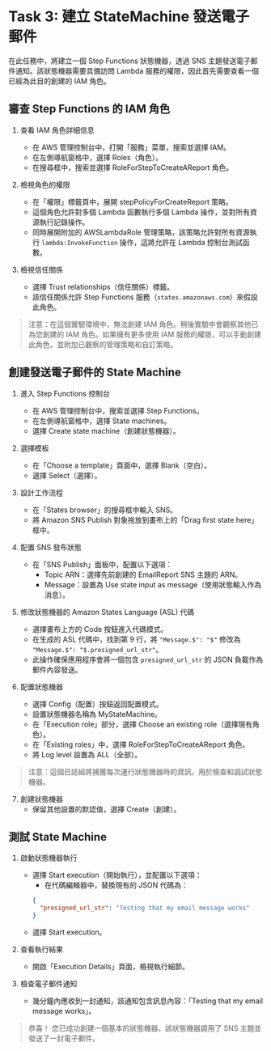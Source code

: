 # Task 3: 建立 StateMachine 發送電子郵件

在此任務中，將建立一個 Step Functions 狀態機器，透過 SNS 主題發送電子郵件通知。該狀態機器需要具備訪問 Lambda 服務的權限，因此首先需要查看一個已經為此目的創建的 IAM 角色。

## 審查 Step Functions 的 IAM 角色
1. 查看 IAM 角色詳細信息
   - 在 AWS 管理控制台中，打開「服務」菜單，搜索並選擇 IAM。
   - 在左側導航窗格中，選擇 Roles（角色）。
   - 在搜尋框中，搜索並選擇 RoleForStepToCreateAReport 角色。
   
2. 檢視角色的權限
   - 在「權限」標籤頁中，展開 stepPolicyForCreateReport 策略。
   - 這個角色允許對多個 Lambda 函數執行多個 Lambda 操作，並對所有資源執行記錄操作。
   - 同時展開附加的 AWSLambdaRole 管理策略，該策略允許對所有資源執行 `lambda:InvokeFunction` 操作，這將允許在 Lambda 控制台測試函數。
   
3. 檢視信任關係
   - 選擇 Trust relationships（信任關係）標籤。
   - 該信任關係允許 Step Functions 服務（`states.amazonaws.com`）來假設此角色。

> 注意：在這個實驗環境中，無法創建 IAM 角色。稍後實驗中會觀察其他已為您創建的 IAM 角色。如果擁有更多使用 IAM 服務的權限，可以手動創建此角色，並附加已觀察的管理策略和自訂策略。

## 創建發送電子郵件的 State Machine
1. 進入 Step Functions 控制台
   - 在 AWS 管理控制台中，搜索並選擇 Step Functions。
   - 在左側導航窗格中，選擇 State machines。
   - 選擇 Create state machine（創建狀態機器）。

2. 選擇模板
   - 在「Choose a template」頁面中，選擇 Blank（空白）。
   - 選擇 Select（選擇）。

3. 設計工作流程
   - 在「States browser」的搜尋框中輸入 SNS。
   - 將 Amazon SNS Publish 對象拖放到畫布上的「Drag first state here」框中。

4. 配置 SNS 發布狀態
   - 在「SNS Publish」面板中，配置以下選項：
     - Topic ARN：選擇先前創建的 EmailReport SNS 主題的 ARN。
     - Message：設置為 Use state input as message（使用狀態輸入作為消息）。

5. 修改狀態機器的 Amazon States Language (ASL) 代碼
   - 選擇畫布上方的 Code 按鈕進入代碼模式。
   - 在生成的 ASL 代碼中，找到第 9 行，將 `"Message.$": "$"` 修改為 `"Message.$": "$.presigned_url_str"`。
   - 此操作確保應用程序會將一個包含 `presigned_url_str` 的 JSON 負載作為郵件內容發送。

6. 配置狀態機器
   - 選擇 Config（配置）按鈕返回配置模式。
   - 設置狀態機器名稱為 MyStateMachine。
   - 在「Execution role」部分，選擇 Choose an existing role（選擇現有角色）。
   - 在「Existing roles」中，選擇 RoleForStepToCreateAReport 角色。
   - 將 Log level 設置為 ALL（全部）。

> 注意：這個日誌組將捕獲每次運行狀態機器時的資訊，用於檢查和調試狀態機器。

7. 創建狀態機器
   - 保留其他設置的默認值，選擇 Create（創建）。

## 測試 State Machine
1. 啟動狀態機器執行
   - 選擇 Start execution（開始執行），並配置以下選項：
     - 在代碼編輯器中，替換現有的 JSON 代碼為：
     ```json
     {
       "presigned_url_str": "Testing that my email message works"
     }
     ```
   - 選擇 Start execution。

2. 查看執行結果
   - 開啟「Execution Details」頁面，檢視執行細節。

3. 檢查電子郵件通知
   - 幾分鐘內應收到一封通知，該通知包含訊息內容：「Testing that my email message works」。

> 恭喜！ 您已成功創建一個基本的狀態機器，該狀態機器調用了 SNS 主題並發送了一封電子郵件。